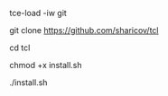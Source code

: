 tce-load -iw git


git clone https://github.com/sharicov/tcl

cd tcl  

chmod +x install.sh

./install.sh
